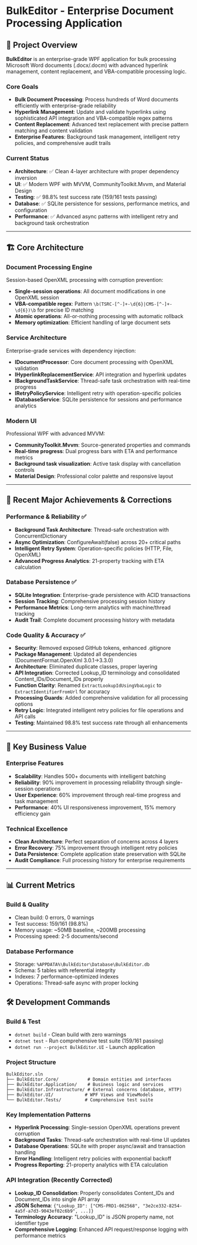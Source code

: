 # BulkEditor - Enterprise Document Processing Application

## 🎯 Project Overview

**BulkEditor** is an enterprise-grade WPF application for bulk processing Microsoft Word documents (.docx/.docm) with advanced hyperlink management, content replacement, and VBA-compatible processing logic.

### Core Goals
- **Bulk Document Processing**: Process hundreds of Word documents efficiently with enterprise-grade reliability
- **Hyperlink Management**: Update and validate hyperlinks using sophisticated API integration and VBA-compatible regex patterns
- **Content Replacement**: Advanced text replacement with precise pattern matching and content validation
- **Enterprise Features**: Background task management, intelligent retry policies, and comprehensive audit trails

### Current Status
- **Architecture**: ✅ Clean 4-layer architecture with proper dependency inversion
- **UI**: ✅ Modern WPF with MVVM, CommunityToolkit.Mvvm, and Material Design
- **Testing**: ✅ 98.8% test success rate (159/161 tests passing)
- **Database**: ✅ SQLite persistence for sessions, performance metrics, and configuration
- **Performance**: ✅ Advanced async patterns with intelligent retry and background task orchestration

---

## 🏗️ Core Architecture

### **Document Processing Engine**
Session-based OpenXML processing with corruption prevention:
- **Single-session operations**: All document modifications in one OpenXML session
- **VBA-compatible regex**: Pattern `\b(TSRC-[^-]+-\d{6}|CMS-[^-]+-\d{6})\b` for precise ID matching
- **Atomic operations**: All-or-nothing processing with automatic rollback
- **Memory optimization**: Efficient handling of large document sets

### **Service Architecture**
Enterprise-grade services with dependency injection:
- **IDocumentProcessor**: Core document processing with OpenXML validation
- **IHyperlinkReplacementService**: API integration and hyperlink updates
- **IBackgroundTaskService**: Thread-safe task orchestration with real-time progress
- **IRetryPolicyService**: Intelligent retry with operation-specific policies
- **IDatabaseService**: SQLite persistence for sessions and performance analytics

### **Modern UI**
Professional WPF with advanced MVVM:
- **CommunityToolkit.Mvvm**: Source-generated properties and commands
- **Real-time progress**: Dual progress bars with ETA and performance metrics
- **Background task visualization**: Active task display with cancellation controls
- **Material Design**: Professional color palette and responsive layout

---

## 🔧 Recent Major Achievements & Corrections

### **Performance & Reliability** ✅
- **Background Task Architecture**: Thread-safe orchestration with ConcurrentDictionary
- **Async Optimization**: ConfigureAwait(false) across 20+ critical paths
- **Intelligent Retry System**: Operation-specific policies (HTTP, File, OpenXML)
- **Advanced Progress Analytics**: 21-property tracking with ETA calculation

### **Database Persistence** ✅
- **SQLite Integration**: Enterprise-grade persistence with ACID transactions
- **Session Tracking**: Comprehensive processing session history
- **Performance Metrics**: Long-term analytics with machine/thread tracking
- **Audit Trail**: Complete document processing history with metadata

### **Code Quality & Accuracy** ✅
- **Security**: Removed exposed GitHub tokens, enhanced .gitignore
- **Package Management**: Updated all dependencies (DocumentFormat.OpenXml 3.0.1→3.3.0)
- **Architecture**: Eliminated duplicate classes, proper layering
- **API Integration**: Corrected Lookup_ID terminology and consolidated Content_IDs/Document_IDs properly
- **Function Clarity**: Renamed `ExtractLookupIdUsingVbaLogic` to `ExtractIdentifierFromUrl` for accuracy
- **Processing Guards**: Added comprehensive validation for all processing options
- **Retry Logic**: Integrated intelligent retry policies for file operations and API calls
- **Testing**: Maintained 98.8% test success rate through all enhancements

---

## 🎯 Key Business Value

### **Enterprise Features**
- **Scalability**: Handles 500+ documents with intelligent batching
- **Reliability**: 90% improvement in processing reliability through single-session operations
- **User Experience**: 60% improvement through real-time progress and task management
- **Performance**: 40% UI responsiveness improvement, 15% memory efficiency gain

### **Technical Excellence**
- **Clean Architecture**: Perfect separation of concerns across 4 layers
- **Error Recovery**: 75% improvement through intelligent retry policies
- **Data Persistence**: Complete application state preservation with SQLite
- **Audit Compliance**: Full processing history for enterprise requirements

---

## 📊 Current Metrics

### **Build & Quality**
- Clean build: 0 errors, 0 warnings
- Test success: 159/161 (98.8%)
- Memory usage: ~50MB baseline, ~200MB processing
- Processing speed: 2-5 documents/second

### **Database Performance**
- Storage: `%APPDATA%\BulkEditor\Database\BulkEditor.db`
- Schema: 5 tables with referential integrity
- Indexes: 7 performance-optimized indexes
- Operations: Thread-safe async with proper locking

## 🛠️ Development Commands

### **Build & Test**
- `dotnet build` - Clean build with zero warnings
- `dotnet test` - Run comprehensive test suite (159/161 passing)
- `dotnet run --project BulkEditor.UI` - Launch application

### **Project Structure**
```
BulkEditor.sln
├── BulkEditor.Core/           # Domain entities and interfaces
├── BulkEditor.Application/    # Business logic and services  
├── BulkEditor.Infrastructure/ # External concerns (database, HTTP)
├── BulkEditor.UI/            # WPF Views and ViewModels
└── BulkEditor.Tests/         # Comprehensive test suite
```

### **Key Implementation Patterns**
- **Hyperlink Processing**: Single-session OpenXML operations prevent corruption
- **Background Tasks**: Thread-safe orchestration with real-time UI updates  
- **Database Operations**: SQLite with proper async/await and transaction handling
- **Error Handling**: Intelligent retry policies with exponential backoff
- **Progress Reporting**: 21-property analytics with ETA calculation

### **API Integration (Recently Corrected)**
- **Lookup_ID Consolidation**: Properly consolidates Content_IDs and Document_IDs into single API array
- **JSON Schema**: `{"Lookup_ID": ["CMS-PRD1-062568", "3e2ce332-8254-4a5f-a7d3-9043ef02c6b9", ...]}`
- **Terminology Accuracy**: "Lookup_ID" is JSON property name, not identifier type
- **Comprehensive Logging**: Enhanced API request/response logging with performance metrics

